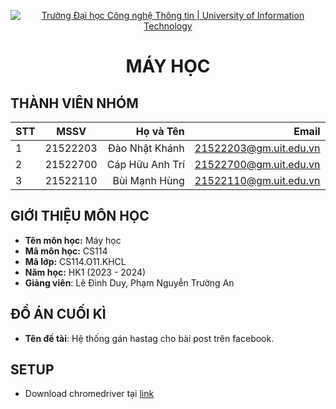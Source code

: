 <!-- Banner -->
<p align="center">
  <a href="https://www.uit.edu.vn/" title="Trường Đại học Công nghệ Thông tin" style="border: none;">
    <img src="https://i.imgur.com/WmMnSRt.png" alt="Trường Đại học Công nghệ Thông tin | University of Information Technology">
  </a>
</p>
<h1 align="center"><b>MÁY HỌC</b></h>

## THÀNH VIÊN NHÓM

| STT |   MSSV   |    Họ và Tên    |        Email        |
| --- |:--------:| --------------: | ---------------------: |
| 1   | 21522203 |  Đào Nhật Khánh | 21522203@gm.uit.edu.vn |
| 2   | 21522700 | Cáp Hữu Anh Trí | 21522700@gm.uit.edu.vn |
| 3   | 21522110 | Bùi Mạnh Hùng | 21522110@gm.uit.edu.vn |

## GIỚI THIỆU MÔN HỌC

-   **Tên môn học:** Máy học
-   **Mã môn học:** CS114
-   **Mã lớp:** CS114.O11.KHCL
-   **Năm học:** HK1 (2023 - 2024)
-   **Giảng viên**: Lê Đình Duy, Phạm Nguyễn Trường An

## ĐỒ ÁN CUỐI KÌ

-   **Tên đề tài**: Hệ thống gán hastag cho bài post trên facebook.

## SETUP

- Download chromedriver tại [link](https://chromedriver.chromium.org/downloads)